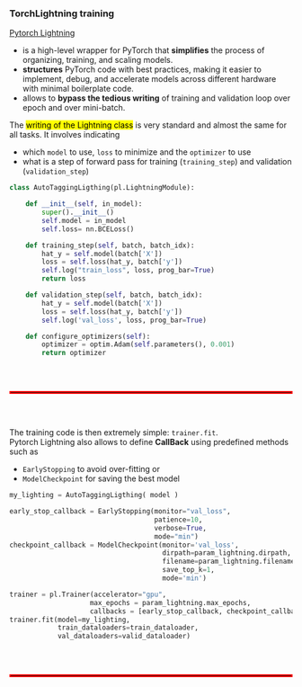 ### TorchLightning training

[Pytorch Lightning](https://lightning.ai/docs/pytorch/stable/)
- is a high-level wrapper for PyTorch that **simplifies** the process of organizing, training, and scaling models.
- **structures** PyTorch code with best practices, making it easier to implement, debug, and accelerate models across different hardware with minimal boilerplate code.
- allows to **bypass the tedious writing** of training and validation loop over epoch and over mini-batch.

The <mark>writing of the Lightning class</mark> is very standard and almost the same for all tasks.
It involves indicating
- which `model` to use, `loss` to minimize and the `optimizer` to use
- what is a step of forward pass for training (`training_step`) and validation (`validation_step`)

```python
class AutoTaggingLigthing(pl.LightningModule):

    def __init__(self, in_model):
        super().__init__()
        self.model = in_model
        self.loss= nn.BCELoss()

    def training_step(self, batch, batch_idx):
        hat_y = self.model(batch['X'])
        loss = self.loss(hat_y, batch['y'])
        self.log("train_loss", loss, prog_bar=True)
        return loss

    def validation_step(self, batch, batch_idx):
        hat_y = self.model(batch['X'])
        loss = self.loss(hat_y, batch['y'])
        self.log('val_loss', loss, prog_bar=True)

    def configure_optimizers(self):
        optimizer = optim.Adam(self.parameters(), 0.001)
        return optimizer
```


<hr style="border: 2px solid red; margin: 60px 0;">


The training code is then extremely simple: `trainer.fit`.\
Pytorch Lightning also allows to define **CallBack** using predefined methods such as
- `EarlyStopping` to avoid over-fitting or
- `ModelCheckpoint` for saving the best model

```python
my_lighting = AutoTaggingLigthing( model )

early_stop_callback = EarlyStopping(monitor="val_loss",
                                    patience=10,
                                    verbose=True,
                                    mode="min")
checkpoint_callback = ModelCheckpoint(monitor='val_loss',
                                      dirpath=param_lightning.dirpath,
                                      filename=param_lightning.filename,
                                      save_top_k=1,
                                      mode='min')

trainer = pl.Trainer(accelerator="gpu",
                    max_epochs = param_lightning.max_epochs,
                    callbacks = [early_stop_callback, checkpoint_callback])
trainer.fit(model=my_lighting,
            train_dataloaders=train_dataloader,
            val_dataloaders=valid_dataloader)
```

<hr style="border: 2px solid red; margin: 60px 0;">
